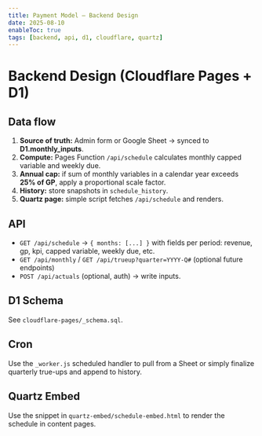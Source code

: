 ```yaml
---
title: Payment Model – Backend Design
date: 2025-08-10
enableToc: true
tags: [backend, api, d1, cloudflare, quartz]
---
```


# Backend Design (Cloudflare Pages + D1)

## Data flow
1. **Source of truth:** Admin form or Google Sheet → synced to **D1.monthly_inputs**.  
2. **Compute:** Pages Function `/api/schedule` calculates monthly capped variable and weekly due.  
3. **Annual cap:** if sum of monthly variables in a calendar year exceeds **25% of GP**, apply a proportional scale factor.  
4. **History:** store snapshots in `schedule_history`.  
5. **Quartz page:** simple script fetches `/api/schedule` and renders.

## API
- `GET /api/schedule` → `{ months: [...] }` with fields per period: revenue, gp, kpi, capped variable, weekly due, etc.
- `GET /api/monthly` / `GET /api/trueup?quarter=YYYY-Q#` (optional future endpoints)
- `POST /api/actuals` (optional, auth) → write inputs.

## D1 Schema
See `cloudflare-pages/_schema.sql`.

## Cron
Use the `_worker.js` scheduled handler to pull from a Sheet or simply finalize quarterly true-ups and append to history.

## Quartz Embed
Use the snippet in `quartz-embed/schedule-embed.html` to render the schedule in content pages.
